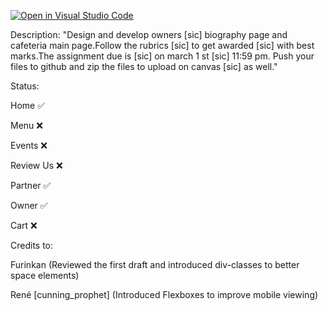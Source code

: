 [![Open in Visual Studio Code](https://classroom.github.com/assets/open-in-vscode-718a45dd9cf7e7f842a935f5ebbe5719a5e09af4491e668f4dbf3b35d5cca122.svg)](https://classroom.github.com/online_ide?assignment_repo_id=13981512&assignment_repo_type=AssignmentRepo)

Description:
"Design and develop owners [sic] biography page and cafeteria main page.Follow the rubrics [sic] to get awarded [sic] with best marks.The assignment due is [sic] on march 1 st [sic] 11:59 pm.
Push your files to github and zip the files to upload on canvas [sic] as well."


Status:

Home ✅

Menu ❌

Events ❌

Review Us ❌

Partner ✅

Owner ✅

Cart ❌

Credits to: 

Furinkan (Reviewed the first draft and introduced div-classes to better space elements)

René [cunning_prophet] (Introduced Flexboxes to improve mobile viewing)